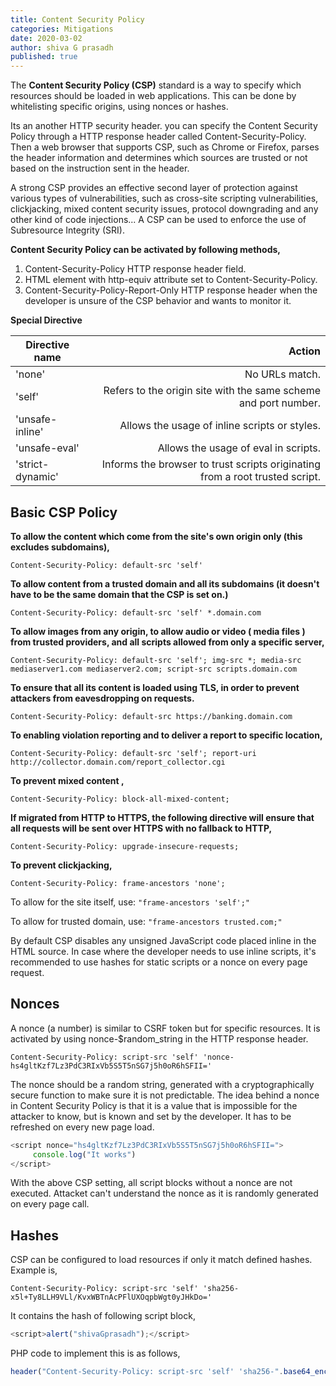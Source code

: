 ```yaml
---
title: Content Security Policy
categories: Mitigations
date: 2020-03-02
author: shiva G prasadh
published: true
---
```


The **Content Security Policy (CSP)** standard is a way to specify which resources should be loaded in web applications. This can be done by whitelisting specific origins, using nonces or hashes. 

Its an another HTTP security header. you can specify the Content Security Policy through a HTTP response header called Content-Security-Policy. Then a web browser that supports CSP, such as Chrome or Firefox, parses the header information and determines which sources are trusted or not based on the instruction sent in the header.

A strong CSP provides an effective second layer of protection against various types of vulnerabilities, such as cross-site scripting vulnerabilities, clickjacking, mixed content security issues, protocol downgrading and any other kind of code injections... A CSP can be used to enforce the use of Subresource Integrity (SRI).


**Content Security Policy can be activated by following methods,**

1. Content-Security-Policy HTTP response header field.
2. <meta> HTML element with http-equiv attribute set to Content-Security-Policy. 
3. Content-Security-Policy-Report-Only HTTP response header when the developer is unsure of the CSP behavior and wants to monitor it.


**Special Directive** 

| Directive name | Action |
|----------------|--------:|
| 'none' | No URLs match.|
| 'self' | Refers to the origin site with the same scheme and port number.|
| 'unsafe-inline' | Allows the usage of inline scripts or styles.|
| 'unsafe-eval' | Allows the usage of eval in scripts.|
| 'strict-dynamic' | Informs the browser to trust scripts originating from a root trusted script.


## [](#header-4)Basic CSP Policy

**To allow the content which come from the site's own origin only (this excludes subdomains),**

```console
Content-Security-Policy: default-src 'self'
```

**To allow content from a trusted domain and all its subdomains (it doesn't have to be the same domain that the CSP is set on.)**

```console
Content-Security-Policy: default-src 'self' *.domain.com
```

**To allow images from any origin, to allow audio or video ( media files ) from trusted providers, and all scripts allowed from only a specific server,**

```console
Content-Security-Policy: default-src 'self'; img-src *; media-src mediaserver1.com mediaserver2.com; script-src scripts.domain.com
```

**To ensure that all its content is loaded using TLS, in order to prevent attackers from eavesdropping on requests.**

```console
Content-Security-Policy: default-src https://banking.domain.com
```

**To enabling violation reporting and to deliver a report to specific location,**

```console
Content-Security-Policy: default-src 'self'; report-uri http://collector.domain.com/report_collector.cgi
```

**To prevent mixed content ,**

```console
Content-Security-Policy: block-all-mixed-content;
```

**If migrated from HTTP to HTTPS, the following directive will ensure that all requests will be sent over HTTPS with no fallback to HTTP,**

```console
Content-Security-Policy: upgrade-insecure-requests;
```

**To prevent clickjacking,** 

```console
Content-Security-Policy: frame-ancestors 'none';
```

To allow for the site itself, use: `"frame-ancestors 'self';"`

To allow for trusted domain, use: `"frame-ancestors trusted.com;"`


By default CSP disables any unsigned JavaScript code placed inline in the HTML source. In case where the developer needs to use inline scripts, it's recommended to use hashes for static scripts or a nonce on every page request.

## [](#header-4)Nonces

A nonce (a number) is similar to CSRF token but for specific resources. It is activated by using nonce-$random_string in the HTTP response header. 

```console
Content-Security-Policy: script-src 'self' 'nonce-hs4gltKzf7Lz3PdC3RIxVb5S5T5nSG7j5h0oR6hSFII='
```

The nonce should be a random string, generated with a cryptographically secure function to make sure it is not predictable. The idea behind a nonce in Content Security Policy is that it is a value that is impossible for the attacker to know, but is known and set by the developer. It has to be refreshed on every new page load. 

```js
<script nonce="hs4gltKzf7Lz3PdC3RIxVb5S5T5nSG7j5h0oR6hSFII=">
     console.log("It works")
</script>
```
With the above CSP setting, all script blocks without a nonce are not executed. Attacket can't understand the nonce as it is randomly generated on every page call.


## [](#header-4)Hashes

CSP can be configured to load resources if only it match defined hashes. Example is, 

```console
Content-Security-Policy: script-src 'self' 'sha256-x5l+Ty8LLH9VLl/KvxWBTnAcPFlUXOqpbWgt0yJHkDo='
```

It contains the hash of following script block,

```js
<script>alert("shivaGprasadh");</script>
```

PHP code to implement this is as follows,

```js
header("Content-Security-Policy: script-src 'self' 'sha256-".base64_encode(hash('sha256', 'alert("shivaGprasadh");', true))."'");
```
